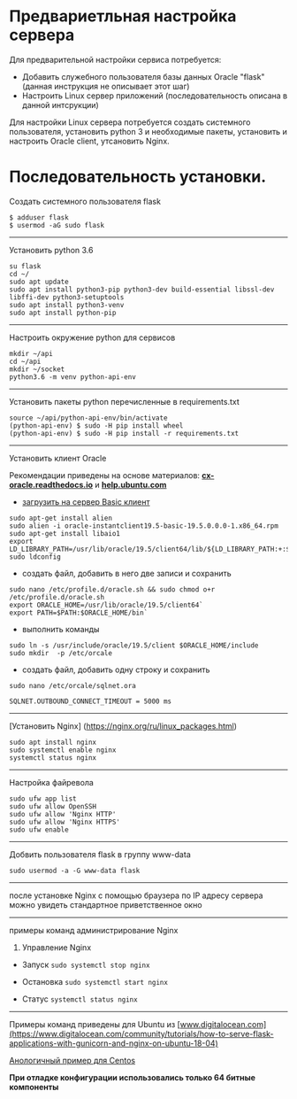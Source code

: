 Предвариетльная настройка сервера 
=================================
Для предварительной настройки сервиса потребуется:
- Добавить служебного пользователя базы данных Oracle "flask" (данная инструкция не описывает этот шаг)
- Настроить Linux сервер приложений (последовательность описана в данной интсрукции)

Для настройки Linux сервера потребуется создать системного пользователя, установить python 3 и необходимые пакеты, 
установить и настроить Oracle client, утсановить Nginx.

Последовательность установки. 
============================
Создать системного пользователя flask
```
$ adduser flask
$ usermod -aG sudo flask
```
--------------------------------------------------------
Установить python 3.6
```
su flask
cd ~/
sudo apt update
sudo apt install python3-pip python3-dev build-essential libssl-dev libffi-dev python3-setuptools
sudo apt install python3-venv
sudo apt install python-pip
```
--------------------------------------------------------
Настроить окружение python для сервисов 
```
mkdir ~/api
cd ~/api
mkdir ~/socket
python3.6 -m venv python-api-env
```
--------------------------------------------------------
Установить пакеты python перечисленные в requirements.txt 
```
source ~/api/python-api-env/bin/activate
(python-api-env) $ sudo -H pip install wheel
(python-api-env) $ sudo -H pip install -r requirements.txt
```
--------------------------------------------------------
Установить клиент Oracle

Рекомендации приведены на основе материалов:
**[cx-oracle.readthedocs.io](https://cx-oracle.readthedocs.io/en/latest/user_guide/installation.html])**
и **[help.ubuntu.com](https://help.ubuntu.com/community/Oracle%20Instant%20Client])**

- [загрузить на сервер Basic клиент](https://www.oracle.com/database/technologies/instant-client/linux-x86-64-downloads.html)
```
sudo apt-get install alien
sudo alien -i oracle-instantclient19.5-basic-19.5.0.0.0-1.x86_64.rpm 
sudo apt-get install libaio1
export LD_LIBRARY_PATH=/usr/lib/oracle/19.5/client64/lib/${LD_LIBRARY_PATH:+:$LD_LIBRARY_PATH}
sudo ldconfig
```

- создать файл, добавить в него две записи и сохранить
```
sudo nano /etc/profile.d/oracle.sh && sudo chmod o+r /etc/profile.d/oracle.sh
export ORACLE_HOME=/usr/lib/oracle/19.5/client64`
export PATH=$PATH:$ORACLE_HOME/bin`
```

- выполнить команды
```
sudo ln -s /usr/include/oracle/19.5/client $ORACLE_HOME/include
sudo mkdir  -p /etc/orcale
```

- создать файл, добавить одну строку и сохранить

```
sudo nano /etc/orcale/sqlnet.ora

SQLNET.OUTBOUND_CONNECT_TIMEOUT = 5000 ms
```

--------------------------------------------------------
[Установить Nginx] (https://nginx.org/ru/linux_packages.html)

```
sudo apt install nginx
sudo systemctl enable nginx
systemctl status nginx
```

--------------------------------------------------------
Настройка файревола
```
sudo ufw app list
sudo ufw allow OpenSSH
sudo ufw allow 'Nginx HTTP'
sudo ufw allow 'Nginx HTTPS'
sudo ufw enable
```

--------------------------------------------------------
Добвить пользователя flask в группу www-data
```
sudo usermod -a -G www-data flask
```
--------------------------------------------------------
после установке Nginx с помощью браузера по IP адресу сервера можно увидеть стандартное приветственное окно 

--------------------------------------------------------

примеры команд администрирование Nginx
1. Управление Nginx
* Запуск
```sudo systemctl stop nginx```

* Остановка
```sudo systemctl start nginx```

* Статус
```systemctl status nginx```

--------------------------------------------------------

Примеры команд приведены для Ubuntu из [www.digitalocean.com](https://www.digitalocean.com/community/tutorials/how-to-serve-flask-applications-with-gunicorn-and-nginx-on-ubuntu-18-04)

[Анологичный пример для Centos](https://www.digitalocean.com/community/tutorials/how-to-serve-flask-applications-with-gunicorn-and-nginx-on-centos-7)

**При отладке конфигурации использовались только 64 битные компоненты**
